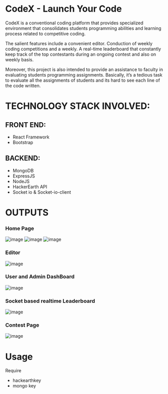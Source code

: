 # CodeX - Launch Your Code

CodeX is a conventional coding platform that provides specialized 
environment that consolidates students programming abilities 
and learning process related to competitive coding.

The salient features include a convenient editor. 
Conduction of weekly coding competitions and a weekly.
A real-time leaderboard that constantly keep track of the top contestants during an ongoing contest and also on weekly basis.

Moreover, this project is also intended to provide an assistance 
to faculty in evaluating students programming assignments. 
Basically, it’s a tedious task to evaluate all the assignments of 
students and its hard to see each line of the code written.

# TECHNOLOGY STACK INVOLVED:
## FRONT END:
- React Framework
- Bootstrap
## BACKEND:
- MongoDB
- ExpressJS
- NodeJS
- HackerEarth API
- Socket io & Socket-io-client
# OUTPUTS
### Home Page
![image](https://user-images.githubusercontent.com/61978190/110613930-cf309d00-81b7-11eb-972b-a62bf4a52e5b.png)
![image](https://user-images.githubusercontent.com/61978190/110614216-2171be00-81b8-11eb-9723-f0a50a0b5580.png)
![image](https://user-images.githubusercontent.com/61978190/110614701-9c3ad900-81b8-11eb-973d-41bdfb5fb14f.png)
### Editor
![image](https://user-images.githubusercontent.com/61978190/110615347-56324500-81b9-11eb-929f-f440607ca6c9.png)
### User and Admin DashBoard
![image](https://user-images.githubusercontent.com/61978190/110632461-a7e4ca80-81cd-11eb-872e-6f2fa3d48e26.png)
### Socket based realtime Leaderboard
![image](https://user-images.githubusercontent.com/61978190/110632592-cf3b9780-81cd-11eb-938e-65825ef38caf.png)
### Contest Page
![image](https://user-images.githubusercontent.com/61978190/110632867-204b8b80-81ce-11eb-9f21-14ee561e0e8b.png)

# Usage
Require 
- hackearthkey
- mongo key
